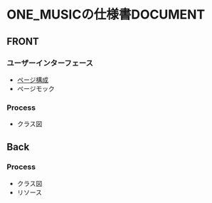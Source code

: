# ONE_MUSICの仕様書DOCUMENT

## FRONT
### ユーザーインターフェース
- [ページ構成](doc/Page_Block_Diagram.md)
- ページモック

### Process
- クラス図

## Back
### Process
- クラス図
- リソース